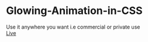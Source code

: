 # Glowing-Animation-in-CSS
Use it anywhere you want i.e commercial or private use  
[Live](https://kabi4.github.io/Glowing-Animation-in-CSS/#content__animation__2)
